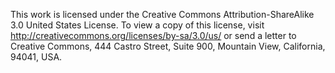 This work is licensed under the Creative Commons Attribution-ShareAlike 3.0 United States License. To view a copy of this license, visit <http://creativecommons.org/licenses/by-sa/3.0/us/> or send a letter to Creative Commons, 444 Castro Street, Suite 900, Mountain View, California, 94041, USA.
